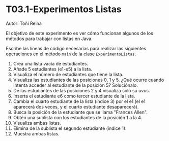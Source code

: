 # T03.1-Experimentos Listas
Autor: Toñi Reina

El objetivo de este experimento es ver cómo funcionan algunos de los métodos para trabajar con listas en Java.


Escribe las líneas de código necesarias para realizar las siguientes operaciones en el método `main` de la clase `ExperimentoListas`. 
 
1. Crea una lista vacía de estudiantes.
2. Añade 5 estudiantes (e1-e5) a la lista.
3. Visualiza el número de estudiantes que tiene la lista.
4. Visualiza las estudiantes de las posiciones 0, 1 y 5. ¿Qué ocurre cuando intenta acceder al estudiante de la posición 5? Soluciónalo.
5. De las estudiantes de las posiciones 2 y 4 visualiza sólo su uvus.
6. Inserta el estudiante e6 como tercer estudiante de la lista.
7. Cambia el cuarto estudiante de la lista (índice 3) por el e1 (el e1 aparecerá dos veces, y el cuarto estudiante desaparecerá).
8. Busca la posición de la estudiante que se llama "Frances Allen".
9. Obtén una sublista con los estudiantes de la posición 1 a la 4.
10. Visualiza ambas listas.
11. Elimina de la sublista el segundo estudiante (índice 1).
12. Muestra ambas listas.
